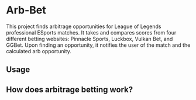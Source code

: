 # Arb-Bet
This project finds arbitrage opportunities for League of Legends professional ESports matches. It takes and compares scores from four different betting websites: Pinnacle Sports, Luckbox, Vulkan Bet, and GGBet. Upon finding an opportunity, it notifies the user of the match and the calculated arb opportunity.

## Usage

## How does arbitrage betting work?
